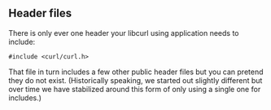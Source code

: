 ## Header files

There is only ever one header your libcurl using application needs to include:

    #include <curl/curl.h>

That file in turn includes a few other public header files but you can pretend
they do not exist. (Historically speaking, we started out slightly different
but over time we have stabilized around this form of only using a single one
for includes.)

